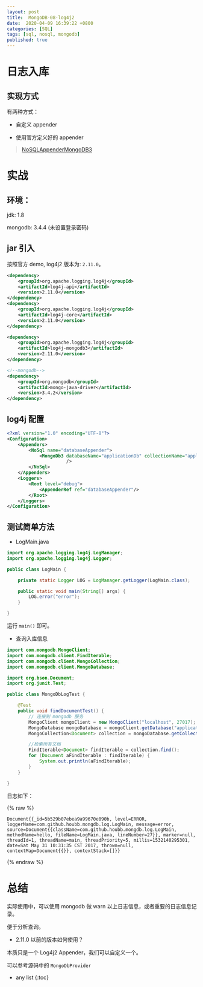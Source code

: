 ```yaml
---
layout: post
title:  MongoDB-08-log4j2
date:  2020-04-09 16:39:22 +0800
categories: [SQL]
tags: [sql, nosql, mongodb]
published: true
---
```


# 日志入库

## 实现方式

有两种方式：

- 自定义 appender

- 使用官方定义好的 appender

 > [NoSQLAppenderMongoDB3](https://logging.apache.org/log4j/2.x/manual/appenders.html#NoSQLAppenderMongoDB3)


# 实战

## 环境：

jdk: 1.8

mongodb: 3.4.4 (未设置登录密码)

## jar 引入

按照官方 demo, log4j2 版本为: `2.11.0`。

```xml
<dependency>
    <groupId>org.apache.logging.log4j</groupId>
    <artifactId>log4j-api</artifactId>
    <version>2.11.0</version>
</dependency>
<dependency>
    <groupId>org.apache.logging.log4j</groupId>
    <artifactId>log4j-core</artifactId>
    <version>2.11.0</version>
</dependency>

<dependency>
    <groupId>org.apache.logging.log4j</groupId>
    <artifactId>log4j-mongodb3</artifactId>
    <version>2.11.0</version>
</dependency>

<!--mongodb-->
<dependency>
    <groupId>org.mongodb</groupId>
    <artifactId>mongo-java-driver</artifactId>
    <version>3.4.2</version>
</dependency>
```

## log4j 配置

```xml
<?xml version="1.0" encoding="UTF-8"?>
<Configuration>
    <Appenders>
        <NoSql name="databaseAppender">
            <MongoDb3 databaseName="applicationDb" collectionName="applicationLog" server="127.0.0.1"
                      />
        </NoSql>
    </Appenders>
    <Loggers>
        <Root level="debug">
            <AppenderRef ref="databaseAppender"/>
        </Root>
    </Loggers>
</Configuration>
```

## 测试简单方法

- LogMain.java

```java
import org.apache.logging.log4j.LogManager;
import org.apache.logging.log4j.Logger;

public class LogMain {

    private static Logger LOG = LogManager.getLogger(LogMain.class);

    public static void main(String[] args) {
        LOG.error("error");
    }

}
```

运行 `main()` 即可。

- 查询入库信息


```java
import com.mongodb.MongoClient;
import com.mongodb.client.FindIterable;
import com.mongodb.client.MongoCollection;
import com.mongodb.client.MongoDatabase;

import org.bson.Document;
import org.junit.Test;

public class MongoDbLogTest {

    @Test
    public void findDocumentTest() {
        // 连接到 mongodb 服务
        MongoClient mongoClient = new MongoClient("localhost", 27017);
        MongoDatabase mongoDatabase = mongoClient.getDatabase("applicationDb");
        MongoCollection<Document> collection = mongoDatabase.getCollection("applicationLog");

        //检索所有文档
        FindIterable<Document> findIterable = collection.find();
        for (Document aFindIterable : findIterable) {
            System.out.println(aFindIterable);
        }
    }

}
```

日志如下：

{% raw %}
```
Document{{_id=5b529b07ebea9a99670e090b, level=ERROR, loggerName=com.github.houbb.mongdb.log.LogMain, message=error, source=Document{{className=com.github.houbb.mongdb.log.LogMain, methodName=hello, fileName=LogMain.java, lineNumber=27}}, marker=null, threadId=1, threadName=main, threadPriority=5, millis=1532140295301, date=Sat May 31 10:31:35 CST 2017, thrown=null, contextMap=Document{{}}, contextStack=[]}}
```
{% endraw %}

# 总结

实际使用中，可以使用 mongodb 做 warn 以上日志信息，或者重要的日志信息记录。

便于分析查询。

- 2.11.0 以前的版本如何使用？

本质只是一个 Log4j2 Appender，我们可以自定义一个。

可以参考源码中的 `MongoDbProvider`

* any list
{:toc}
